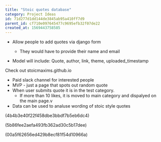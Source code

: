 ```yaml
---
title: "Stoic quotes database"
category: Project Ideas
id: 71d277d1dd144de3845ab95a410ff7d9
parent_id: cf710e097645477c9695efb32f07de22
created_at: 1569443758585
---
```


* Allow people to add quotes via django form
    * They would have to provide their name and email

* Model will include:
    Quote, author, link, theme, uploaded_timestamp

Check out stoicmaxims.github.io

* Paid slack channel for interested people 
* MVP - just a page that spots out random quote  
* When user submits quote it is in the test category. 
  * If more than 10 likes, it is moved to main category and dispalyed on the main page.v
* Data can be used to analuse wording of stoic style quotes 


(4b4b3e40f22f458dbe3bbdf7b5eb6dc4)


(5b86fee2aefa493fb362ad30c5b17dee)


(00a5f62656ed429b8ecf81f54d10966a)
                